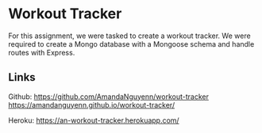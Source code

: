 # Workout Tracker

For this assignment, we were tasked to create a workout tracker. We were required to create a Mongo database with a Mongoose schema and handle routes with Express.

## Links

Github: https://github.com/AmandaNguyenn/workout-tracker
        https://amandanguyenn.github.io/workout-tracker/

Heroku: https://an-workout-tracker.herokuapp.com/


